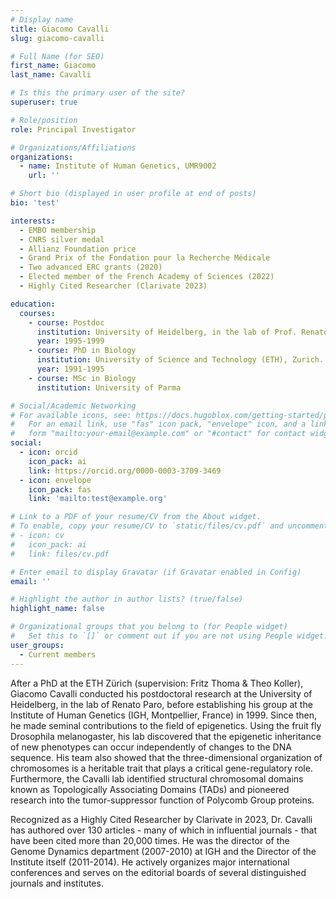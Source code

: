 ```yaml
---
# Display name
title: Giacomo Cavalli
slug: giacomo-cavalli

# Full Name (for SEO)
first_name: Giacomo
last_name: Cavalli

# Is this the primary user of the site?
superuser: true

# Role/position
role: Principal Investigator

# Organizations/Affiliations
organizations:
  - name: Institute of Human Genetics, UMR9002
    url: ''

# Short bio (displayed in user profile at end of posts)
bio: 'test'

interests:
  - EMBO membership
  - CNRS silver medal
  - Allianz Foundation price
  - Grand Prix of the Fondation pour la Recherche Médicale
  - Two advanced ERC grants (2020)
  - Elected member of the French Academy of Sciences (2022)
  - Highly Cited Researcher (Clarivate 2023)

education:
  courses:
    - course: Postdoc
      institution: University of Heidelberg, in the lab of Prof. Renato Paro.
      year: 1995-1999
    - course: PhD in Biology
      institution: University of Science and Technology (ETH), Zurich. Chromatin structure and function in yeast, with Fritz Thoma & Theo Kolle
      year: 1991-1995
    - course: MSc in Biology
      institution: University of Parma

# Social/Academic Networking
# For available icons, see: https://docs.hugoblox.com/getting-started/page-builder/#icons
#   For an email link, use "fas" icon pack, "envelope" icon, and a link in the
#   form "mailto:your-email@example.com" or "#contact" for contact widget.
social:
  - icon: orcid
    icon_pack: ai
    link: https://orcid.org/0000-0003-3709-3469
  - icon: envelope
    icon_pack: fas
    link: 'mailto:test@example.org'

# Link to a PDF of your resume/CV from the About widget.
# To enable, copy your resume/CV to `static/files/cv.pdf` and uncomment the lines below.
# - icon: cv
#   icon_pack: ai
#   link: files/cv.pdf

# Enter email to display Gravatar (if Gravatar enabled in Config)
email: ''

# Highlight the author in author lists? (true/false)
highlight_name: false

# Organizational groups that you belong to (for People widget)
#   Set this to `[]` or comment out if you are not using People widget.
user_groups:
  - Current members
---
```


After a PhD at the ETH Zürich (supervision: Fritz Thoma & Theo Koller), Giacomo Cavalli conducted his postdoctoral research at the University of Heidelberg, in the lab of Renato Paro, before establishing his group at the Institute of Human Genetics (IGH, Montpellier, France) in 1999. Since then, he made seminal contributions to the field of epigenetics. Using the fruit fly Drosophila melanogaster, his lab discovered that the epigenetic inheritance of new phenotypes can occur independently of changes to the DNA sequence. His team also showed that the three-dimensional organization of chromosomes is a heritable trait that plays a critical gene-regulatory role. Furthermore, the Cavalli lab identified structural chromosomal domains known as Topologically Associating Domains (TADs) and pioneered research into the tumor-suppressor function of Polycomb Group proteins.

Recognized as a Highly Cited Researcher by Clarivate in 2023, Dr. Cavalli has authored over 130 articles - many of which in influential journals - that have been cited more than 20,000 times. He was the director of the Genome Dynamics department (2007-2010) at IGH and the Director of the Institute itself (2011-2014). He actively organizes major international conferences and serves on the editorial boards of several distinguished journals and institutes.